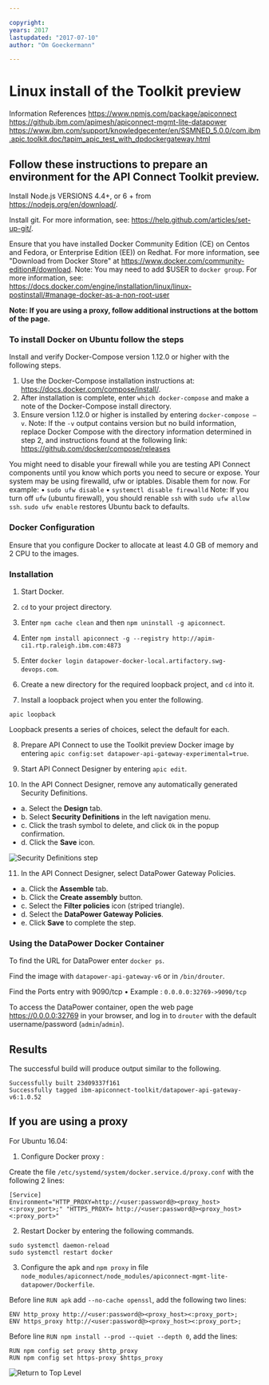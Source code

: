 ```yaml
---

copyright:
years: 2017
lastupdated: "2017-07-10"
author: "Om Goeckermann"

---
```

# Linux install of the Toolkit preview
Information References
https://www.npmjs.com/package/apiconnect
https://github.ibm.com/apimesh/apiconnect-mgmt-lite-datapower
https://www.ibm.com/support/knowledgecenter/en/SSMNED_5.0.0/com.ibm.apic.toolkit.doc/tapim_apic_test_with_dpdockergateway.html

## Follow these instructions to prepare an environment for the API Connect Toolkit preview.

Install Node.js VERSIONS 4.4+, or 6 + from https://nodejs.org/en/download/.

Install git. For more information, see: https://help.github.com/articles/set-up-git/.

Ensure that you have installed Docker Community Edition (CE) on Centos and Fedora, or Enterprise Edition (EE)) on Redhat. For more information, see "Download from Docker Store" at https://www.docker.com/community-edition#/download.
    Note: You may need to add $USER to `docker group`. For more information, see:  https://docs.docker.com/engine/installation/linux/linux-postinstall/#manage-docker-as-a-non-root-user


**Note: If you are using a proxy, follow additional instructions at the bottom of the page.**

### To install Docker on Ubuntu follow the steps

Install and verify Docker-Compose version 1.12.0 or higher with the following steps.
  1. Use the Docker-Compose installation instructions at: https://docs.docker.com/compose/install/.
  2. After installation is complete, enter `which docker-compose` and make a note of the Docker-Compose install directory.
  3. Ensure version 1.12.0 or higher is installed by entering `docker-compose –v`.
    Note: If the `-v` output contains version but no build information, replace Docker Compose with the directory information determined in step 2, and instructions found at the following link: https://github.com/docker/compose/releases

You might need to disable your firewall while you are testing API Connect components until you know which ports you need to secure or expose. Your system may be using firewalld, ufw or iptables. Disable them for now.
For example:
    • `sudo ufw disable`
    • `systemctl disable firewalld`
 Note: If you turn off `ufw` (ubuntu firewall), you should renable `ssh` with `sudo ufw allow ssh`. `sudo ufw enable` restores Ubuntu back to defaults.

### Docker Configuration

Ensure that you configure Docker to allocate at least 4.0 GB of memory and 2 CPU to the images.

### Installation
1. Start Docker.

2. `cd` to your project directory.

3. Enter `npm cache clean` and then `npm uninstall -g apiconnect`.

4. Enter `npm install apiconnect -g --registry http://apim-ci1.rtp.raleigh.ibm.com:4873`

5. Enter `docker login datapower-docker-local.artifactory.swg-devops.com`.

6. Create a new directory for the required loopback project, and `cd` into it.

7. Install a loopback project when you enter the following.
  ```
  apic loopback
  ```
  Loopback presents a series of choices, select the default for each.

8. Prepare API Connect to use the Toolkit preview Docker image by entering `apic config:set datapower-api-gateway-experimental=true`.

9. Start API Connect Designer by entering `apic edit`.

10. In the API Connect Designer, remove any automatically generated Security Definitions.
   - a. Select the **Design** tab.
   - b. Select **Security Definitions** in the left navigation menu.
   - c. Click the trash symbol to delete, and click `Ok` in the popup confirmation.
   - d. Click the **Save** icon.

![Security Definitions step](https://github.com/ibm-apiconnect/apigateway-experimental/images/security_definitions.png "Security Definitions step")

11. In the API Connect Designer, select DataPower Gateway Policies.
   - a. Click the **Assemble** tab.
   - b. Click the **Create assembly** button.
   - c. Select the **Filter policies** icon (striped triangle).
   - d. Select the **DataPower Gateway Policies**.
   - e. Click **Save** to complete the step.

### Using the DataPower Docker Container

To find the URL for DataPower enter `docker ps`.

Find the image with `datapower-api-gateway-v6` or in `/bin/drouter`.

Find the Ports entry with 9090/tcp
    • Example : `0.0.0.0:32769->9090/tcp`

To access the DataPower container, open the web page https://0.0.0.0:32769 in your browser, and log in to `drouter` with the default username/password (`admin`/`admin`).

## Results
The successful build will produce output similar to the following.
 ```
 Successfully built 23d09337f161
 Successfully tagged ibm-apiconnect-toolkit/datapower-api-gateway-v6:1.0.52
 ```

## If you are using a proxy
For Ubuntu 16.04:

 1. Configure Docker proxy :

 Create the file `/etc/systemd/system/docker.service.d/proxy.conf` with the following 2 lines:
  ```
  [Service]
  Environment="HTTP_PROXY=http://<user:password@><proxy_host><:proxy_port>;" "HTTPS_PROXY= http://<user:password@><proxy_host><:proxy_port>"
  ```

 2. Restart Docker by entering the following commands.
  ```
  sudo systemctl daemon-reload
  sudo systemctl restart docker
  ```

 3. Configure the apk and `npm proxy` in file `node_modules/apiconnect/node_modules/apiconnect-mgmt-lite-datapower/Dockerfile`.

 Before line `RUN apk` add `--no-cache openssl`, add the following two lines:
  ```
  ENV http_proxy http://<user:password@><proxy_host><:proxy_port>;
  ENV https_proxy http://<user:password@><proxy_host><:proxy_port>;
  ```

 Before line `RUN npm install --prod --quiet --depth 0`, add the lines:
  ```
  RUN npm config set proxy $http_proxy
  RUN npm config set https-proxy $https_proxy
  ```


![Return to Top Level](../../)
